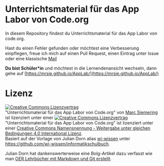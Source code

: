 # Unterrichtsmaterial für das App Labor von Code.org
In diesem Repository findest du Unterrichtsmaterial für das App Labor von code.org.

Hast du einen Fehler gefunden oder möchtest eine Verbesserung einpflegen, freue ich mich auf einen Pull Request, einen Eintrag unter Issue oder eine klassische [Mail](mailto:m.siemering.edu@gmail.com)

**Du bist Schüler&#42;in** und möchtest in die Lernendenansicht wechseln, dann gehe auf [https://mrsie.github.io/AppLab/](https://mrsie.github.io/AppLab/)


# Lizenz
<a rel="license" href="http://creativecommons.org/licenses/by-sa/4.0/"><img alt="Creative Commons Lizenzvertrag" style="border-width:0" src="https://i.creativecommons.org/l/by-sa/4.0/88x31.png" /></a><br /><span xmlns:dct="http://purl.org/dc/terms/" property="dct:title">"Unterrichtsmaterial für das App Labor von Code.org"</span> von <a xmlns:cc="http://creativecommons.org/ns#" href="https://github.com/mrsie/AppLab" property="cc:attributionName" rel="cc:attributionURL">Marc Siemering</a> ist lizenziert unter einer <a rel="license" href="http://creativecommons.org/licenses/by-sa/4.0/"><img alt="Creative Commons Lizenzvertrag" style="border-width:0" src="https://i.creativecommons.org/l/by-sa/4.0/88x31.png" /></a><br /><span xmlns:dct="http://purl.org/dc/terms/" property="dct:title">"Unterrichtsmaterial für das App Labor von Code.org"</span> ist lizenziert unter einer <a rel="license" href="http://creativecommons.org/licenses/by-sa/4.0/">Creative Commons Namensnennung - Weitergabe unter gleichen Bedingungen 4.0 International Lizenz</a>.<br />Basiert auf der Vorlage von Julian Dorn alias [wi-wissen](https://github.com/wi-wissen/) unter <a xmlns:dct="http://purl.org/dc/terms/" href="https://github.com/wi-wissen/informatikschulbuch" rel="dct:source">https://github.com/wi-wissen/informatikschulbuch</a>.

Julian Dorn hat dankenswerterweise eine Bolg-Artikel dazu verfasst wie man [OER Lehrbücher mit Markdown und Git erstellt](https://blog.wi-wissen.de/post/oer-lehrbuecher-mit-markdown-und-git-erstellen).

